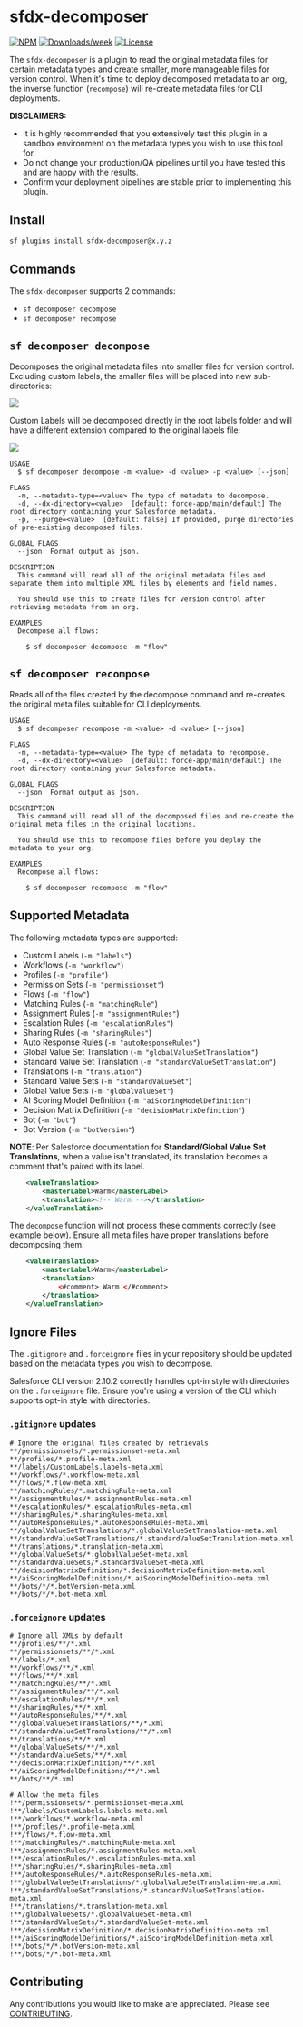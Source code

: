 # sfdx-decomposer

[![NPM](https://img.shields.io/npm/v/sfdx-decomposer.svg?label=sfdx-decomposer)](https://www.npmjs.com/package/sfdx-decomposer) [![Downloads/week](https://img.shields.io/npm/dw/sfdx-decomposer.svg)](https://npmjs.org/package/sfdx-decomposer) [![License](https://img.shields.io/badge/License-MIT-yellow.svg)](https://raw.githubusercontent.com/mcarvin8/sfdx-decomposer-plugin/main/LICENSE.md)

The `sfdx-decomposer` is a plugin to read the original metadata files for certain metadata types and create smaller, more manageable files for version control. When it's time to deploy decomposed metadata to an org, the inverse function (`recompose`) will re-create metadata files for CLI deployments.

**DISCLAIMERS:**

- It is highly recommended that you extensively test this plugin in a sandbox environment on the metadata types you wish to use this tool for.
- Do not change your production/QA pipelines until you have tested this and are happy with the results.
- Confirm your deployment pipelines are stable prior to implementing this plugin.

## Install

```bash
sf plugins install sfdx-decomposer@x.y.z
```

## Commands

The `sfdx-decomposer` supports 2 commands:

- `sf decomposer decompose`
- `sf decomposer recompose`

## `sf decomposer decompose`

Decomposes the original metadata files into smaller files for version control. Excluding custom labels, the smaller files will be placed into new sub-directories:

<img src="https://raw.githubusercontent.com/mcarvin8/sfdx-decomposer-plugin/main/.github/images/decomposed-perm-set.png">

<br>

Custom Labels will be decomposed directly in the root labels folder and will have a different extension compared to the original labels file:

<img src="https://raw.githubusercontent.com/mcarvin8/sfdx-decomposer-plugin/main/.github/images/decomposed-labels.png">

<br>

```
USAGE
  $ sf decomposer decompose -m <value> -d <value> -p <value> [--json]

FLAGS
  -m, --metadata-type=<value> The type of metadata to decompose.
  -d, --dx-directory=<value>  [default: force-app/main/default] The root directory containing your Salesforce metadata.
  -p, --purge=<value>  [default: false] If provided, purge directories of pre-existing decomposed files.

GLOBAL FLAGS
  --json  Format output as json.

DESCRIPTION
  This command will read all of the original metadata files and separate them into multiple XML files by elements and field names.

  You should use this to create files for version control after retrieving metadata from an org.

EXAMPLES
  Decompose all flows:

    $ sf decomposer decompose -m "flow"
```

## `sf decomposer recompose`

Reads all of the files created by the decompose command and re-creates the original meta files suitable for CLI deployments.

```
USAGE
  $ sf decomposer recompose -m <value> -d <value> [--json]

FLAGS
  -m, --metadata-type=<value> The type of metadata to recompose.
  -d, --dx-directory=<value>  [default: force-app/main/default] The root directory containing your Salesforce metadata.

GLOBAL FLAGS
  --json  Format output as json.

DESCRIPTION
  This command will read all of the decomposed files and re-create the original meta files in the original locations.

  You should use this to recompose files before you deploy the metadata to your org.

EXAMPLES
  Recompose all flows:

    $ sf decomposer recompose -m "flow"
```

## Supported Metadata

The following metadata types are supported:

- Custom Labels (`-m "labels"`)
- Workflows (`-m "workflow"`)
- Profiles (`-m "profile"`)
- Permission Sets (`-m "permissionset"`)
- Flows (`-m "flow"`)
- Matching Rules (`-m "matchingRule"`)
- Assignment Rules (`-m "assignmentRules"`)
- Escalation Rules (`-m "escalationRules"`)
- Sharing Rules (`-m "sharingRules"`)
- Auto Response Rules (`-m "autoResponseRules"`)
- Global Value Set Translation (`-m "globalValueSetTranslation"`)
- Standard Value Set Translation (`-m "standardValueSetTranslation"`)
- Translations (`-m "translation"`)
- Standard Value Sets (`-m "standardValueSet"`)
- Global Value Sets (`-m "globalValueSet"`)
- AI Scoring Model Definition (`-m "aiScoringModelDefinition"`)
- Decision Matrix Definition (`-m "decisionMatrixDefinition"`)
- Bot (`-m "bot"`)
- Bot Version (`-m "botVersion"`)

**NOTE**:
Per Salesforce documentation for **Standard/Global Value Set Translations**, when a value isn't translated, its translation becomes a comment that's paired with its label.

```xml
    <valueTranslation>
        <masterLabel>Warm</masterLabel>
        <translation><!-- Warm --></translation>
    </valueTranslation>
```

The `decompose` function will not process these comments correctly (see example below). Ensure all meta files have proper translations before decomposing them.

```xml
    <valueTranslation>
        <masterLabel>Warm</masterLabel>
        <translation>
            <#comment> Warm </#comment>
        </translation>
    </valueTranslation>
```

## Ignore Files

The `.gitignore` and `.forceignore` files in your repository should be updated based on the metadata types you wish to decompose.

Salesforce CLI version 2.10.2 correctly handles opt-in style with directories on the `.forceignore` file. Ensure you're using a version of the CLI which supports opt-in style with directories.

### `.gitignore` updates

```
# Ignore the original files created by retrievals
**/permissionsets/*.permissionset-meta.xml
**/profiles/*.profile-meta.xml
**/labels/CustomLabels.labels-meta.xml
**/workflows/*.workflow-meta.xml
**/flows/*.flow-meta.xml
**/matchingRules/*.matchingRule-meta.xml
**/assignmentRules/*.assignmentRules-meta.xml
**/escalationRules/*.escalationRules-meta.xml
**/sharingRules/*.sharingRules-meta.xml
**/autoResponseRules/*.autoResponseRules-meta.xml
**/globalValueSetTranslations/*.globalValueSetTranslation-meta.xml
**/standardValueSetTranslations/*.standardValueSetTranslation-meta.xml
**/translations/*.translation-meta.xml
**/globalValueSets/*.globalValueSet-meta.xml
**/standardValueSets/*.standardValueSet-meta.xml
**/decisionMatrixDefinition/*.decisionMatrixDefinition-meta.xml
**/aiScoringModelDefinitions/*.aiScoringModelDefinition-meta.xml
**/bots/*/*.botVersion-meta.xml
**/bots/*/*.bot-meta.xml
```

### `.forceignore` updates

```
# Ignore all XMLs by default
**/profiles/**/*.xml
**/permissionsets/**/*.xml
**/labels/*.xml
**/workflows/**/*.xml
**/flows/**/*.xml
**/matchingRules/**/*.xml
**/assignmentRules/**/*.xml
**/escalationRules/**/*.xml
**/sharingRules/**/*.xml
**/autoResponseRules/**/*.xml
**/globalValueSetTranslations/**/*.xml
**/standardValueSetTranslations/**/*.xml
**/translations/**/*.xml
**/globalValueSets/**/*.xml
**/standardValueSets/**/*.xml
**/decisionMatrixDefinition/**/*.xml
**/aiScoringModelDefinitions/**/*.xml
**/bots/**/*.xml

# Allow the meta files
!**/permissionsets/*.permissionset-meta.xml
!**/labels/CustomLabels.labels-meta.xml
!**/workflows/*.workflow-meta.xml
!**/profiles/*.profile-meta.xml
!**/flows/*.flow-meta.xml
!**/matchingRules/*.matchingRule-meta.xml
!**/assignmentRules/*.assignmentRules-meta.xml
!**/escalationRules/*.escalationRules-meta.xml
!**/sharingRules/*.sharingRules-meta.xml
!**/autoResponseRules/*.autoResponseRules-meta.xml
!**/globalValueSetTranslations/*.globalValueSetTranslation-meta.xml
!**/standardValueSetTranslations/*.standardValueSetTranslation-meta.xml
!**/translations/*.translation-meta.xml
!**/globalValueSets/*.globalValueSet-meta.xml
!**/standardValueSets/*.standardValueSet-meta.xml
!**/decisionMatrixDefinition/*.decisionMatrixDefinition-meta.xml
!**/aiScoringModelDefinitions/*.aiScoringModelDefinition-meta.xml
!**/bots/*/*.botVersion-meta.xml
!**/bots/*/*.bot-meta.xml
```

## Contributing

Any contributions you would like to make are appreciated. Please see [CONTRIBUTING](https://github.com/mcarvin8/sfdx-decomposer-plugin/blob/main/CONTRIBUTING.md).
